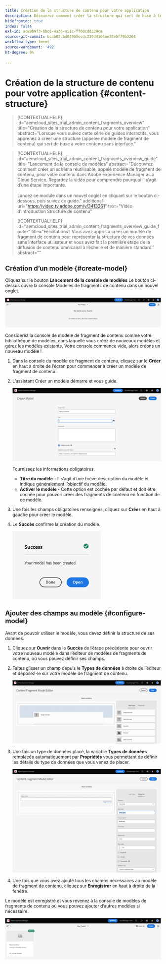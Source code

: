 ```yaml
---
title: Création de la structure de contenu pour votre application
description: Découvrez comment créer la structure qui sert de base à tout votre contenu headless à l’aide des modèles de fragment de contenu AEM.
hidefromtoc: true
index: false
exl-id: ace9b9f3-8bc6-4a36-a51c-ff60cdd339ce
source-git-commit: bcab02cbd84955ecdc239d4166ae38e5f79b3264
workflow-type: tm+mt
source-wordcount: '492'
ht-degree: 0%

---
```



# Création de la structure de contenu pour votre application {#content-structure}

>[!CONTEXTUALHELP]
>id="aemcloud_sites_trial_admin_content_fragments_overview"
>title="Création de la structure de contenu pour votre application"
>abstract="Lorsque vous suivez cette série de guides interactifs, vous apprenez à créer une structure (appelée modèle de fragment de contenu) qui sert de base à votre contenu sans interface."

>[!CONTEXTUALHELP]
>id="aemcloud_sites_trial_admin_content_fragments_overview_guide"
>title="Lancement de la console de modèles"
>abstract="Découvrez comment créer un schéma réutilisable, appelé modèle de fragment de contenu, pour votre contenu dans Adobe Experience Manager as a Cloud Service. Regardez la vidéo pour comprendre pourquoi il s’agit d’une étape importante. <br><br>Lancez ce module dans un nouvel onglet en cliquant sur le bouton ci-dessous, puis suivez ce guide."
>additional-url="https://video.tv.adobe.com/v/3413261" text="Vidéo d&#39;introduction Structure de contenu"

>[!CONTEXTUALHELP]
>id="aemcloud_sites_trial_admin_content_fragments_overview_guide_footer"
>title="Félicitations ! Vous avez appris à créer un modèle de fragment de contenu pour représenter la structure de vos données sans interface utilisateur et vous avez fait la première étape de la diffusion de contenu omnicanal à l’échelle et de manière standard."
>abstract=""

## Création d’un modèle {#create-model}

Cliquez sur le bouton **Lancement de la console de modèles** Le bouton ci-dessus ouvre la console Modèles de fragments de contenu dans un nouvel onglet.

![La console de modèle de fragment de contenu](assets/content-structure/content-fragment-model-console.png)

Considérez la console de modèle de fragment de contenu comme votre bibliothèque de modèles, dans laquelle vous créez de nouveaux modèles et gérez les modèles existants. Votre console commence vide, alors créons un nouveau modèle !

1. Dans la console du modèle de fragment de contenu, cliquez sur le **Créer** en haut à droite de l’écran pour commencer à créer un modèle de fragment de contenu.

1. L’assistant Créer un modèle démarre et vous guide.

   ![Assistant de modèle de fragment de contenu](assets/content-structure/model-wizard.png)

   Fournissez les informations obligatoires.

   * **Titre du modèle** - Il s’agit d’une brève description du modèle et indique généralement l’objectif du modèle.
   * **Activer le modèle** - Cette option est cochée par défaut et doit être cochée pour pouvoir créer des fragments de contenu en fonction de ce modèle.

1. Une fois les champs obligatoires renseignés, cliquez sur **Créer** en haut à gauche pour créer le modèle.

1. Le **Succès** confirme la création du modèle.

   ![Boîte de dialogue de réussite pour la création d’un modèle de fragment de contenu](assets/content-structure/success.png)

## Ajouter des champs au modèle {#configure-model}

Avant de pouvoir utiliser le modèle, vous devez définir la structure de ses données.

1. Cliquez sur **Ouvrir** dans le **Succès** de l’étape précédente pour ouvrir votre nouveau modèle dans l’éditeur de modèles de fragments de contenu, où vous pouvez définir ses champs.

1. Faites glisser un champ depuis le **Types de données** à droite de l’éditeur et déposez-le sur votre modèle de fragment de contenu.

   ![Ajouter un type de données](assets/content-structure/drop-fields.png)

1. Une fois un type de données placé, la variable **Types de données** remplacée automatiquement par **Propriétés** vous permettant de définir les détails du type de données que vous venez de placer.

   ![Onglet Propriétés du champ de données](assets/content-structure/data-type-properties.png)

1. Une fois que vous avez ajouté tous les champs nécessaires au modèle de fragment de contenu, cliquez sur **Enregistrer** en haut à droite de la fenêtre.

Le modèle est enregistré et vous revenez à la console de modèles de fragments de contenu où vous pouvez ajouter d’autres modèles si nécessaire.

![Module terminé](assets/content-structure/content-fragment-model-console-populated.png)
